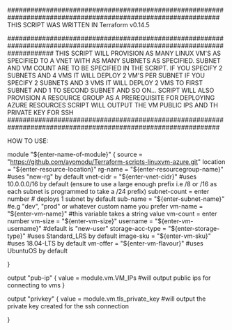 ###############################################################################################################
THIS SCRIPT WAS WRITTEN IN Terraform v0.14.5

############################################################################################################################
THIS SCRIPT WILL PROVISION AS MANY LINUX VM'S AS SPECIFIED TO A VNET WITH AS MANY SUBNETS AS SPECIFIED.
SUBNET AND VM COUNT ARE TO BE SPECIFIED IN THE SCRIPT. IF YOU SPECIFY 2 SUBNETS AND 4 VMS IT WILL DEPLOY 2 VM'S PER SUBNET
IF YOU SPECIFY 2 SUBNETS AND 3 VMS IT WILL DEPLOY 2 VMS TO FIRST SUBNET AND 1 TO SECOND SUBNET AND SO ON...
SCRIPT WILL ALSO PROVISION A RESOURCE GROUP AS A PREREQUISITE FOR DEPLOYING AZURE RESOURCES
SCRIPT WILL OUTPUT THE VM PUBLIC IPS AND TH PRIVATE KEY FOR SSH 
###############################################################################################################

HOW TO USE:

module "${enter-name-of-module}" {
	source = "https://github.com/ayomodu/Terraform-scripts-linuxvm-azure.git"
	location    	 = "${enter-resource-location}"	
	rg-name	    	 = "${enter-resourcegroup-name}" #uses "new-rg" by default
	vnet-cidr   	 = "${enter-vnet-cidr}" #uses 10.0.0.0/16 by default (ensure to use a large enough prefix i.e /8 or /16 as each subnet is programmed to take a /24 prefix)
	subnet-count	 =  enter number # deploys 1 subnet by default
	sub-name    	 = "${enter-subnet-name}" #e.g "dev", "prod" or whatever custom name you prefer
	vm-name     	 = "${enter-vm-name}" #this variable takes a string value
	vm-count    	 =  enter number
	vm-size	    	 = "${enter-vm-size}"
	username    	 = "${enter-vm-username}" #default is "new-user"
	storage-acc-type = "${enter-storage-type}" #uses Standard_LRS by default
	image-sku   	 = "${enter-vm-sku}" #uses 18.04-LTS by default
	vm-offer    	 = "${enter-vm-flavour}" #uses UbuntuOS by default
	

}


output "pub-ip" {
    value = module.vm.VM_IPs
    #will output public ips for connecting to vms
}



output "privkey" {
    value = module.vm.tls_private_key
    #will output the private key created for the ssh connection 
  
}
